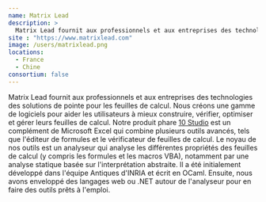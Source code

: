 ```yaml
---
name: Matrix Lead
description: >
  Matrix Lead fournit aux professionnels et aux entreprises des technologies des solutions de pointe pour les feuilles de calcul
site : "https://www.matrixlead.com"
image: /users/matrixlead.png
locations:
  - France
  - Chine
consortium: false
---
```


Matrix Lead fournit aux professionnels et aux entreprises des technologies des solutions de pointe pour les feuilles de calcul. Nous créons une gamme de logiciels pour aider les utilisateurs à mieux construire, vérifier, optimiser et gérer leurs feuilles de calcul. Notre produit phare [10 Studio](https://www.10studio.tech) est un complément de Microsoft Excel qui combine plusieurs outils avancés, tels que l'éditeur de formules et le vérificateur de feuilles de calcul. Le noyau de nos outils est un analyseur qui analyse les différentes propriétés des feuilles de calcul (y compris les formules et les macros VBA), notamment par une analyse statique basée sur l'interprétation abstraite. Il a été initialement développé dans l'équipe Antiques d'INRIA et écrit en OCaml. Ensuite, nous avons enveloppé des langages web ou .NET autour de l'analyseur pour en faire des outils prêts à l'emploi.
